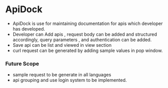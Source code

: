 # ApiDock
- ApiDock is use for maintaining documentation for apis which developer has developed.
- Developer can Add apis , request body can be added and structured accordingly, query parameters , and authentication can be added.
- Save api can be list and viewed in view section
- curl request can be generated by adding sample values in pop window.

### Future Scope
- sample request to be generate in all languages
- api grouping and use login system to be implemented.
